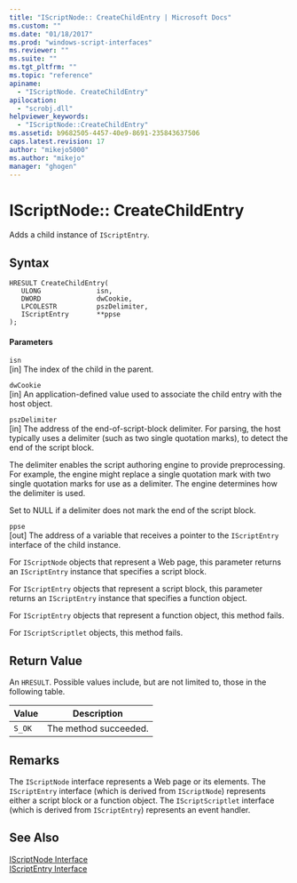 ```yaml
---
title: "IScriptNode:: CreateChildEntry | Microsoft Docs"
ms.custom: ""
ms.date: "01/18/2017"
ms.prod: "windows-script-interfaces"
ms.reviewer: ""
ms.suite: ""
ms.tgt_pltfrm: ""
ms.topic: "reference"
apiname: 
  - "IScriptNode. CreateChildEntry"
apilocation: 
  - "scrobj.dll"
helpviewer_keywords: 
  - "IScriptNode::CreateChildEntry"
ms.assetid: b9682505-4457-40e9-8691-235843637506
caps.latest.revision: 17
author: "mikejo5000"
ms.author: "mikejo"
manager: "ghogen"
---
```

# IScriptNode:: CreateChildEntry
Adds a child instance of `IScriptEntry`.  
  
## Syntax  
  
```  
HRESULT CreateChildEntry(  
   ULONG              isn,  
   DWORD              dwCookie,  
   LPCOLESTR          pszDelimiter,  
   IScriptEntry       **ppse  
);  
```  
  
#### Parameters  
 `isn`  
 [in] The index of the child in the parent.  
  
 `dwCookie`  
 [in] An application-defined value used to associate the child entry with the host object.  
  
 `pszDelimiter`  
 [in] The address of the end-of-script-block delimiter. For parsing, the host typically uses a delimiter (such as two single quotation marks), to detect the end of the script block.  
  
 The delimiter enables the script authoring engine to provide preprocessing. For example, the engine might replace a single quotation mark with two single quotation marks for use as a delimiter. The engine determines how the delimiter is used.  
  
 Set to NULL if a delimiter does not mark the end of the script block.  
  
 `ppse`  
 [out] The address of a variable that receives a pointer to the `IScriptEntry` interface of the child instance.  
  
 For `IScriptNode` objects that represent a Web page, this parameter returns an `IScriptEntry` instance that specifies a script block.  
  
 For `IScriptEntry` objects that represent a script block, this parameter returns an `IScriptEntry` instance that specifies a function object.  
  
 For `IScriptEntry` objects that represent a function object, this method fails.  
  
 For `IScriptScriptlet` objects, this method fails.  
  
## Return Value  
 An `HRESULT`. Possible values include, but are not limited to, those in the following table.  
  
|Value|Description|  
|-----------|-----------------|  
|`S_OK`|The method succeeded.|  
  
## Remarks  
 The `IScriptNode` interface represents a Web page or its elements. The `IScriptEntry` interface (which is derived from `IScriptNode`) represents either a script block or a function object. The `IScriptScriptlet` interface (which is derived from `IScriptEntry`) represents an event handler.  
  
## See Also  
 [IScriptNode Interface](../../winscript/reference/iscriptnode-interface.md)   
 [IScriptEntry Interface](../../winscript/reference/iscriptentry-interface.md)